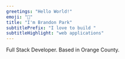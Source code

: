 ```yaml
---
greetings: "Hello World!"
emoji: "👋"
title: "I'm Brandon Park"
subtitlePrefix: "I love to build "
subtitleHighlight: "web applications"
---
```


Full Stack Developer. Based in Orange County.

